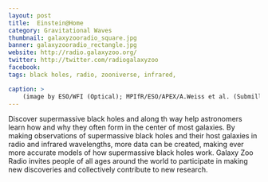 ```yaml
---
layout: post
title:  Einstein@Home
category: Gravitational Waves
thumbnail: galaxyzooradio_square.jpg
banner: galaxyzooradio_rectangle.jpg
website: http://radio.galaxyzoo.org/
twitter: http://twitter.com/radiogalaxyzoo
facebook: 
tags: black holes, radio, zooniverse, infrared,

caption: >
    (image by ESO/WFI (Optical); MPIfR/ESO/APEX/A.Weiss et al. (Submillimetre); NASA/CXC/CfA/R.Kraft et al. (X-ray))
---
```

Discover supermassive black holes and along th way help astronomers learn how and why they often form in the center of most galaxies. By making observations of supermassive black holes and their host galaxies in radio and infrared wavelengths, more data can be created, making ever more accurate models of how supermassive black holes work. Galaxy Zoo Radio invites people of all ages around the world to participate in making new discoveries and collectively contribute to new research.
